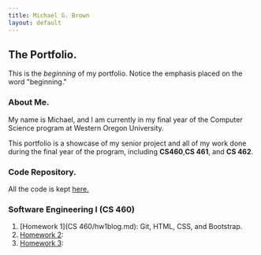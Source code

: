 ```yaml
---
title: Michael G. Brown   
layout: default
---
```

## The Portfolio.

This is the *beginning* of my portfolio. Notice the emphasis placed on the word "beginning."

### About Me.

My name is Michael, and I am currently in my final year of the Computer Science program at Western Oregon University.

This portfolio is a showcase of my senior project and all of my work done during the final year of the program, including **CS460**,**CS 461**, and **CS 462**.

### Code Repository.

All the code is kept [here.](https://github.com/mgeorgebrown89/CS-Portfolio)

### Software Engineering I (CS 460)

1. [Homework 1](CS 460/hw1blog.md): Git, HTML, CSS, and Bootstrap.
2. [Homework 2](): 
3. [Homework 3](): 